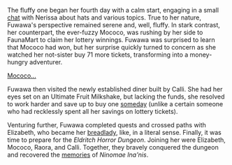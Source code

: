 The fluffy one began her fourth day with a calm start, engaging in a small [chat](https://www.youtube.com/live/BehFIHehD_Y?feature=shared&t=439) with Nerissa about hats and various topics. True to her nature, Fuwawa's perspective remained serene and, well, fluffy. In stark contrast, her counterpart, the ever-fuzzy Mococo, was rushing by her side to FaunaMart to claim her lottery winnings. Fuwawa was surprised to learn that Mococo had won, but her surprise quickly turned to concern as she watched her not-sister buy 71 more tickets, transforming into a money-hungry adventurer.

[Mococo...](#embed:https://www.youtube.com/live/BehFIHehD_Y?feature=shared&t=508)

Fuwawa then visited the newly established diner built by Calli. She had her eyes set on an Ultimate Fruit Milkshake, but lacking the funds, she resolved to work harder and save up to buy one [someday](https://www.youtube.com/live/BehFIHehD_Y?feature=shared&t=639) (unlike a certain someone who had recklessly spent all her savings on lottery tickets).

Venturing further, Fuwawa completed quests and crossed paths with Elizabeth, who became her [breadlady](https://www.youtube.com/live/BehFIHehD_Y?feature=shared&t=1194), like, in a literal sense. Finally, it was time to prepare for the _Eldritch Horror Dungeon_. Joining her were Elizabeth, Mococo, Raora, and Calli. Together, they bravely conquered the dungeon and recovered the [memories](https://www.youtube.com/live/BehFIHehD_Y?feature=shared&t=4357) of _Ninomae Ina'nis_.
